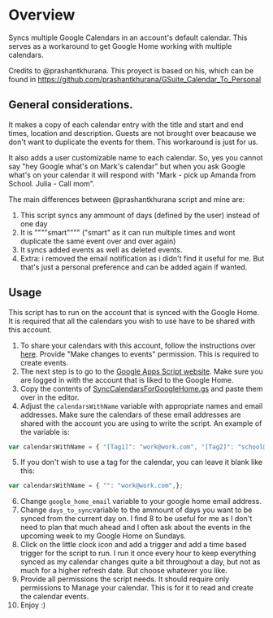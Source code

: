 # Overview
Syncs multiple Google Calendars in an account's default calendar. This serves as a workaround to get Google Home working with multiple calendars.

Credits to @prashantkhurana. This proyect is based on his, which can be found in https://github.com/prashantkhurana/GSuite_Calendar_To_Personal

## General considerations.

It makes a copy of each calendar entry with the title and start and end times, location and description. Guests are not brought over beacause we don't want to duplicate the events for them. This workaround is just for us.

It also adds a user customizable name to each calendar. So, yes you cannot say "hey Google what's on Mark's calendar" but when you ask Google what's on your calendar it will respond with "Mark - pick up Amanda from School. Julia - Call mom".

The main differences between @prashantkhurana script and mine are:
1. This script syncs any ammount of days (defined by the user) instead of one day
2. It is """"smart"""" ("smart" as it can run multiple times and wont duplicate the same event over and over again)
3. It syncs added events as well as deleted events.
4. Extra: i removed the email notification as i didn't find it useful for me. But that's just a personal preference and can be added again if wanted. 

## Usage

This script has to run on the account that is synced with the Google Home. It is required that all the calendars you wish to use have to be shared with this account.

1. To share your calendars with this account, follow the instructions over [here](https://support.google.com/calendar/answer/37082). Provide "Make changes to events" permission. This is required to create events.
2. The next step is to go to the [Google Apps Script website](https://script.google.com/intro). Make sure you are logged in with the account that is liked to the Google Home.
3. Copy the contents of [SyncCalendarsForGoogleHome.gs](https://github.com/NSueiro/MultipleCalendarSyncForGoogleHome/blob/master/SyncCalendarsForGoogleHome.gs) and paste them over in the editor.
4. Adjust the `calendarsWithName` variable with appropriate names and email addresses. Make sure the calendars of these email addresses are shared with the account you are using to write the script. An example of the variable is: 
```javascript
var calendarsWithName = { "[Tag1]": "work@work.com", "[Tag2]": "school@school.com", "[Tag3]" : "mark@gmail.com" };
```
5. If you don't wish to use a tag for the calendar, you can leave it blank like this: 
```javascript
var calendarsWithName = { "": "work@work.com",};
```
6. Change `google_home_email` variable to your google home email address.
7. Change `days_to_sync`variable to the ammount of days you want to be synced from the current day on. I find 8 to be useful for me as I don't need to plan that much ahead and I often ask about the events in the upcoming week to my Google Home on Sundays.
8. Click on the little clock icon and add a trigger and add a time based trigger for the script to run. I run it once every hour to keep everything synced as my calendar changes quite a bit throughout a day, but not as much for a higher refresh date. But choose whatever you like.
9. Provide all permissions the script needs. It should require only permissions to Manage your calendar. This is for it to read and create the calendar events.
10. Enjoy :) 
